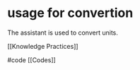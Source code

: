 # usage for convertion
The assistant is used to convert units.

[[Knowledge Practices]]

#code [[Codes]]
